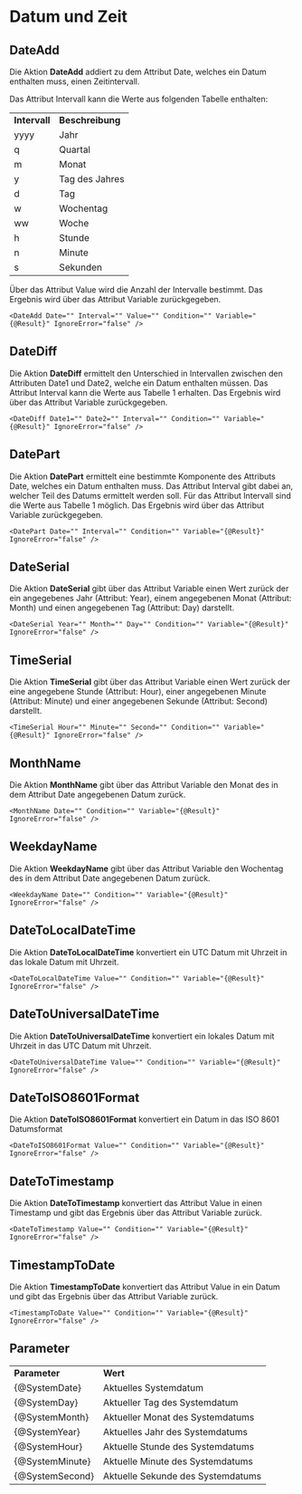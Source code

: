 # Datum und Zeit
DateAdd
-------

Die Aktion **DateAdd** addiert zu dem Attribut Date, welches ein Datum enthalten muss, einen Zeitintervall. 

Das Attribut Intervall kann die Werte aus folgenden Tabelle enthalten:

|     |     |
| --- | --- |
| **Intervall** | **Beschreibung** |
| yyyy | Jahr |
| q   | Quartal |
| m   | Monat |
| y   | Tag des Jahres |
| d   | Tag |
| w   | Wochentag |
| ww  | Woche |
| h   | Stunde |
| n   | Minute |
| s   | Sekunden |

Über das Attribut Value wird die Anzahl der Intervalle bestimmt. Das Ergebnis wird über das Attribut Variable zurückgegeben.

```text-x-trilium-auto
<DateAdd Date="" Interval="" Value="" Condition="" Variable="{@Result}" IgnoreError="false" />
```

DateDiff
--------

Die Aktion **DateDiff** ermittelt den Unterschied in Intervallen zwischen den Attributen Date1 und Date2, welche ein Datum enthalten müssen. Das Attribut Interval kann die Werte aus Tabelle 1 erhalten. Das Ergebnis wird über das Attribut Variable zurückgegeben.

```text-x-trilium-auto
<DateDiff Date1="" Date2="" Interval="" Condition="" Variable="{@Result}" IgnoreError="false" />
```

DatePart
--------

Die Aktion **DatePart** ermittelt eine bestimmte Komponente des Attributs Date, welches ein Datum enthalten muss. Das Attribut Interval gibt dabei an, welcher Teil des Datums ermittelt werden soll. Für das Attribut Intervall sind die Werte aus Tabelle 1 möglich. Das Ergebnis wird über das Attribut Variable zurückgegeben.

```text-x-trilium-auto
<DatePart Date="" Interval="" Condition="" Variable="{@Result}" IgnoreError="false" />
```

DateSerial
----------

Die Aktion **DateSerial** gibt über das Attribut Variable einen Wert zurück der ein angegebenes Jahr (Attribut: Year), einem angegebenen Monat (Attribut: Month) und einen angegebenen Tag (Attribut: Day) darstellt.

```text-x-trilium-auto
<DateSerial Year="" Month="" Day="" Condition="" Variable="{@Result}" IgnoreError="false" />
```

TimeSerial
----------

Die Aktion **TimeSerial** gibt über das Attribut Variable einen Wert zurück der eine angegebene Stunde (Attribut: Hour), einer angegebenen Minute (Attribut: Minute) und einer angegebenen Sekunde (Attribut: Second) darstellt.

```text-x-trilium-auto
<TimeSerial Hour="" Minute="" Second="" Condition="" Variable="{@Result}" IgnoreError="false" />
```

MonthName
---------

Die Aktion **MonthName** gibt über das Attribut Variable den Monat des in dem Attribut Date angegebenen Datum zurück.

```text-x-trilium-auto
<MonthName Date="" Condition="" Variable="{@Result}" IgnoreError="false" />
```

WeekdayName
-----------

Die Aktion **WeekdayName** gibt über das Attribut Variable den Wochentag des in dem Attribut Date angegebenen Datum zurück.

```text-x-trilium-auto
<WeekdayName Date="" Condition="" Variable="{@Result}" IgnoreError="false" />
```

DateToLocalDateTime
-------------------

Die Aktion **DateToLocalDateTime** konvertiert ein UTC Datum mit Uhrzeit in das lokale Datum mit Uhrzeit.

```text-x-trilium-auto
<DateToLocalDateTime Value="" Condition="" Variable="{@Result}" IgnoreError="false" />
```

DateToUniversalDateTime
-----------------------

Die Aktion **DateToUniversalDateTime** konvertiert ein lokales Datum mit Uhrzeit in das UTC Datum mit Uhrzeit.

```text-x-trilium-auto
<DateToUniversalDateTime Value="" Condition="" Variable="{@Result}" IgnoreError="false" />
```

DateToISO8601Format
-------------------

Die Aktion **DateToISO8601Format** konvertiert ein Datum in das ISO 8601 Datumsformat

```text-x-trilium-auto
<DateToISO8601Format Value="" Condition="" Variable="{@Result}" IgnoreError="false" />
```

DateToTimestamp
---------------

Die Aktion **DateToTimestamp** konvertiert das Attribut Value in einen Timestamp und gibt das Ergebnis über das Attribut Variable zurück.

```text-x-trilium-auto
<DateToTimestamp Value="" Condition="" Variable="{@Result}" IgnoreError="false" />
```

TimestampToDate
---------------

Die Aktion **TimestampToDate** konvertiert das Attribut Value in ein Datum und gibt das Ergebnis über das Attribut Variable zurück.

```text-x-trilium-auto
<TimestampToDate Value="" Condition="" Variable="{@Result}" IgnoreError="false" />
```

Parameter
---------

|     |     |
| --- | --- |
| **Parameter** | **Wert** |
| {@SystemDate} | Aktuelles Systemdatum |
| {@SystemDay} | Aktueller Tag des Systemdatum |
| {@SystemMonth} | Aktueller Monat des Systemdatums |
| {@SystemYear} | Aktuelles Jahr des Systemdatums |
| {@SystemHour} | Aktuelle Stunde des Systemdatums |
| {@SystemMinute} | Aktuelle Minute des Systemdatums |
| {@SystemSecond} | Aktuelle Sekunde des Systemdatums |
